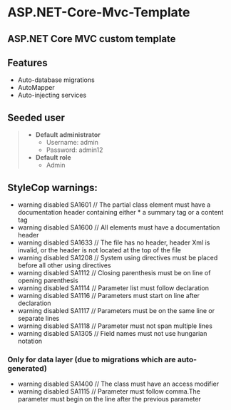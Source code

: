 # ASP.NET-Core-Mvc-Template
## ASP.NET Core MVC custom template

## Features
* Auto-database migrations
* AutoMapper
* Auto-injecting services

## Seeded user
> * **Default administrator**
>   * Username: admin
>   * Password: admin12
> * **Default role**
>   * Admin

## StyleCop warnings:
* warning disabled SA1601 // The partial class element must have a documentation header containing either * a summary tag or a content tag
* warning disabled SA1600 // All elements must have a documentation header
* warning disabled SA1633 // The file has no header, header Xml is invalid, or the header is not located at the top of the file
* warning disabled SA1208 // System using directives must be placed before all other using directives
* warning disabled SA1112 // Closing parenthesis must be on line of opening parenthesis
* warning disabled SA1114 // Parameter list must follow declaration
* warning disabled SA1116 // Parameters must start on line after declaration
* warning disabled SA1117 // Parameters must be on the same line or separate lines
* warning disabled SA1118 // Parameter must not span multiple lines
* warning disabled SA1305 // Field names must not use hungarian notation

### Only for data layer (due to migrations which are auto-generated)
* warning disabled SA1400 // The class must have an access modifier
* warning disabled SA1115 // Parameter must follow comma.The parameter must begin on the line after the previous parameter